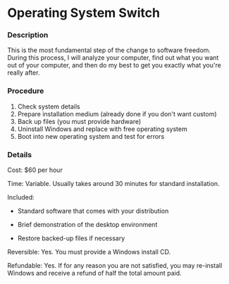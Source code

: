 <title>Operating System Switch - Dave's World</title>

Operating System Switch
=======================

### Description

This is the most fundamental step of the change to software freedom. During this
process, I will analyze your computer, find out what you want out of your
computer, and then do my best to get you exactly what you're really after.

### Procedure

1. Check system details
2. Prepare installation medium (already done if you don't want custom)
3. Back up files (you must provide hardware)
4. Uninstall Windows and replace with free operating system
5. Boot into new operating system and test for errors

### Details

Cost: $60 per hour

Time: Variable. Usually takes around 30 minutes for standard installation.

Included:

- Standard software that comes with your distribution

- Brief demonstration of the desktop environment

- Restore backed-up files if necessary

Reversible: Yes. You must provide a Windows install CD.

Refundable: Yes. If for any reason you are not satisfied, you may re-install
Windows and receive a refund of half the total amount paid.
